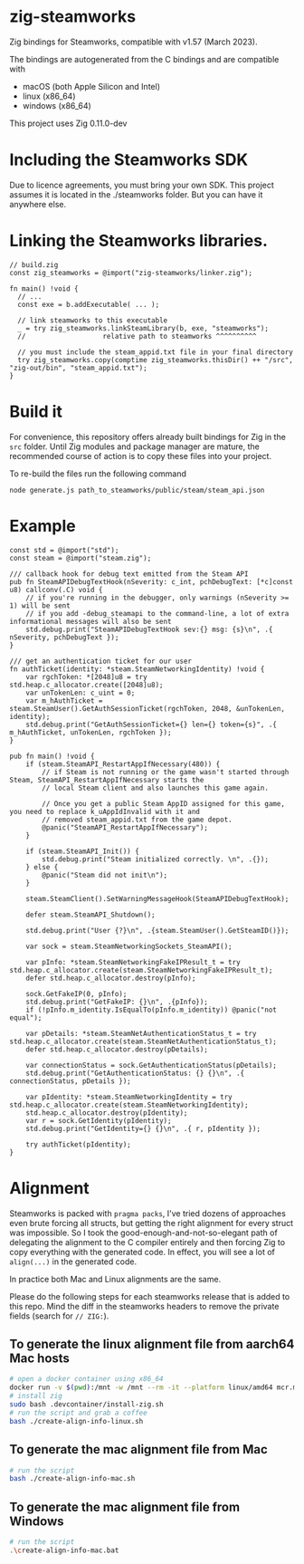 # zig-steamworks

Zig bindings for Steamworks, compatible with v1.57 (March 2023).

The bindings are autogenerated from the C bindings and are compatible with
- macOS (both Apple Silicon and Intel)
- linux (x86_64)
- windows (x86_64)

This project uses Zig 0.11.0-dev

# Including the Steamworks SDK

Due to licence agreements, you must bring your own SDK. This project assumes it is located in the ./steamworks folder. But you can have it anywhere else.

# Linking the Steamworks libraries.

```zig
// build.zig
const zig_steamworks = @import("zig-steamworks/linker.zig");

fn main() !void { 
  // ...
  const exe = b.addExecutable( ... );

  // link steamworks to this executable
  _ = try zig_steamworks.linkSteamLibrary(b, exe, "steamworks");
  //                   relative path to steamworks ^^^^^^^^^^

  // you must include the steam_appid.txt file in your final directory
  try zig_steamworks.copy(comptime zig_steamworks.thisDir() ++ "/src", "zig-out/bin", "steam_appid.txt");
}
```

# Build it

For convenience, this repository offers already built bindings for Zig in the `src` folder. Until Zig modules and package manager are mature, the recommended course of action is to copy these files into your project.

To re-build the files run the following command

```
node generate.js path_to_steamworks/public/steam/steam_api.json
```

# Example

```zig
const std = @import("std");
const steam = @import("steam.zig");

/// callback hook for debug text emitted from the Steam API
pub fn SteamAPIDebugTextHook(nSeverity: c_int, pchDebugText: [*c]const u8) callconv(.C) void {
    // if you're running in the debugger, only warnings (nSeverity >= 1) will be sent
    // if you add -debug_steamapi to the command-line, a lot of extra informational messages will also be sent
    std.debug.print("SteamAPIDebugTextHook sev:{} msg: {s}\n", .{ nSeverity, pchDebugText });
}

/// get an authentication ticket for our user
fn authTicket(identity: *steam.SteamNetworkingIdentity) !void {
    var rgchToken: *[2048]u8 = try std.heap.c_allocator.create([2048]u8);
    var unTokenLen: c_uint = 0;
    var m_hAuthTicket = steam.SteamUser().GetAuthSessionTicket(rgchToken, 2048, &unTokenLen, identity);
    std.debug.print("GetAuthSessionTicket={} len={} token={s}", .{ m_hAuthTicket, unTokenLen, rgchToken });
}

pub fn main() !void {
    if (steam.SteamAPI_RestartAppIfNecessary(480)) {
        // if Steam is not running or the game wasn't started through Steam, SteamAPI_RestartAppIfNecessary starts the
        // local Steam client and also launches this game again.

        // Once you get a public Steam AppID assigned for this game, you need to replace k_uAppIdInvalid with it and
        // removed steam_appid.txt from the game depot.
        @panic("SteamAPI_RestartAppIfNecessary");
    }

    if (steam.SteamAPI_Init()) {
        std.debug.print("Steam initialized correctly. \n", .{});
    } else {
        @panic("Steam did not init\n");
    }

    steam.SteamClient().SetWarningMessageHook(SteamAPIDebugTextHook);

    defer steam.SteamAPI_Shutdown();

    std.debug.print("User {?}\n", .{steam.SteamUser().GetSteamID()});

    var sock = steam.SteamNetworkingSockets_SteamAPI();

    var pInfo: *steam.SteamNetworkingFakeIPResult_t = try std.heap.c_allocator.create(steam.SteamNetworkingFakeIPResult_t);
    defer std.heap.c_allocator.destroy(pInfo);

    sock.GetFakeIP(0, pInfo);
    std.debug.print("GetFakeIP: {}\n", .{pInfo});
    if (!pInfo.m_identity.IsEqualTo(pInfo.m_identity)) @panic("not equal");

    var pDetails: *steam.SteamNetAuthenticationStatus_t = try std.heap.c_allocator.create(steam.SteamNetAuthenticationStatus_t);
    defer std.heap.c_allocator.destroy(pDetails);

    var connectionStatus = sock.GetAuthenticationStatus(pDetails);
    std.debug.print("GetAuthenticationStatus: {} {}\n", .{ connectionStatus, pDetails });

    var pIdentity: *steam.SteamNetworkingIdentity = try std.heap.c_allocator.create(steam.SteamNetworkingIdentity);
    std.heap.c_allocator.destroy(pIdentity);
    var r = sock.GetIdentity(pIdentity);
    std.debug.print("GetIdentity={} {}\n", .{ r, pIdentity });

    try authTicket(pIdentity);
}
```

# Alignment

Steamworks is packed with `pragma packs`, I've tried dozens of approaches even brute forcing all structs, but getting the right alignment for every struct was impossible. So I took the good-enough-and-not-so-elegant path of delegating the alignment to the C compiler entirely and then forcing Zig to copy everything with the generated code. In effect, you will see a lot of `align(...)` in the generated code.

In practice both Mac and Linux alignments are the same.

Please do the following steps for each steamworks release that is added to this repo. Mind the diff in the steamworks headers to remove the private fields (search for `// ZIG:`).

## To generate the linux alignment file from aarch64 Mac hosts

```bash
# open a docker container using x86_64
docker run -v $(pwd):/mnt -w /mnt --rm -it --platform linux/amd64 mcr.microsoft.com/devcontainers/typescript-node:0-18 zsh
# install zig
sudo bash .devcontainer/install-zig.sh
# run the script and grab a coffee
bash ./create-align-info-linux.sh
```

## To generate the mac alignment file from Mac

```bash
# run the script
bash ./create-align-info-mac.sh
```

## To generate the mac alignment file from Windows

```bash
# run the script
.\create-align-info-mac.bat
```